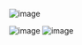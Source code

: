 ![image](https://github.com/user-attachments/assets/c26977f8-98db-4cf9-9ace-77b8faf9fd22)

![image](https://github.com/user-attachments/assets/4ad851bb-260e-4299-a3cf-22d2b4639b4b)
![image](https://github.com/user-attachments/assets/087ba8fc-2413-4316-9d87-0a2ca2950943)

